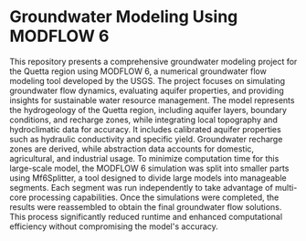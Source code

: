 # Groundwater Modeling Using MODFLOW 6

This repository presents a comprehensive groundwater modeling project for the Quetta region using MODFLOW 6, a numerical groundwater flow modeling tool developed by the USGS. The project focuses on simulating groundwater flow dynamics, evaluating aquifer properties, and providing insights for sustainable water resource management. The model represents the hydrogeology of the Quetta region, including aquifer layers, boundary conditions, and recharge zones, while integrating local topography and hydroclimatic data for accuracy. It includes calibrated aquifer properties such as hydraulic conductivity and specific yield. Groundwater recharge zones are derived, while abstraction data accounts for domestic, agricultural, and industrial usage. To minimize computation time for this large-scale model, the MODFLOW 6 simulation was split into smaller parts using Mf6Splitter, a tool designed to divide large models into manageable segments. Each segment was run independently to take advantage of multi-core processing capabilities. Once the simulations were completed, the results were reassembled to obtain the final groundwater flow solutions. This process significantly reduced runtime and enhanced computational efficiency without compromising the model's accuracy.
